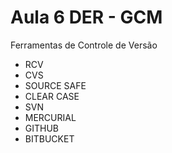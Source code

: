 # Aula 6 DER - GCM

Ferramentas de Controle de Versão 

* RCV
* CVS
* SOURCE SAFE 
* CLEAR CASE
* SVN
* MERCURIAL
* GITHUB 
* BITBUCKET
